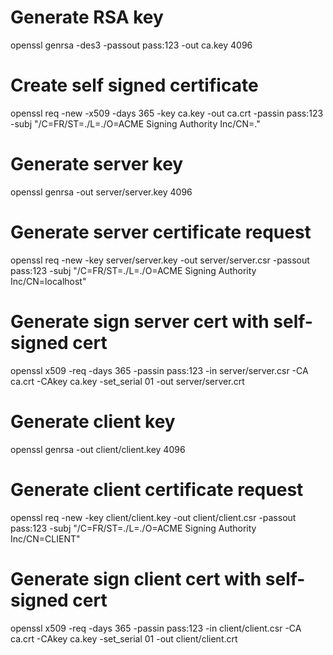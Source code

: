 # Generate RSA key
openssl genrsa -des3 -passout pass:123 -out ca.key 4096

# Create self signed certificate
openssl req -new -x509 -days 365 -key ca.key -out ca.crt -passin pass:123 -subj "/C=FR/ST=./L=./O=ACME Signing Authority Inc/CN=."

# Generate server key
openssl genrsa -out server/server.key 4096

# Generate server certificate request
openssl req -new -key server/server.key -out server/server.csr -passout pass:123 -subj "/C=FR/ST=./L=./O=ACME Signing Authority Inc/CN=localhost"

# Generate sign server cert with self-signed cert
openssl x509 -req -days 365 -passin pass:123 -in server/server.csr -CA ca.crt -CAkey ca.key -set_serial 01 -out server/server.crt

# Generate client key
openssl genrsa -out client/client.key 4096

# Generate client certificate request
openssl req -new -key client/client.key -out client/client.csr -passout pass:123 -subj "/C=FR/ST=./L=./O=ACME Signing Authority Inc/CN=CLIENT"

# Generate sign client cert with self-signed cert
openssl x509 -req -days 365 -passin pass:123 -in client/client.csr -CA ca.crt -CAkey ca.key -set_serial 01 -out client/client.crt
